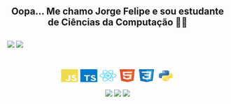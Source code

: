 <h2 align=center>Oopa... Me chamo Jorge Felipe e sou estudante de Ciências da Computação 🐱‍💻</h2>

##

<div>
  <img height="180px" src="https://github-readme-stats.vercel.app/api?username=JjorgeF&show_icons=true&theme=transparent" />
  <img height="180px" src="https://github-readme-stats.vercel.app/api/top-langs/?username=JjorgeF&layout=compact&theme=transparent" />
</div>

##

<div align=center><br>
  <img align="center" alt="javascript" height="30" width="40" src="https://raw.githubusercontent.com/devicons/devicon/master/icons/javascript/javascript-plain.svg">
  <img align="center" alt="typescript" height="30" width="40" src="https://raw.githubusercontent.com/devicons/devicon/master/icons/typescript/typescript-plain.svg">
  <img align="center" alt="reactjs" height="30" width="40" src="https://raw.githubusercontent.com/devicons/devicon/master/icons/react/react-original.svg">
  <img align="center" alt="html" height="30" width="40" src="https://raw.githubusercontent.com/devicons/devicon/master/icons/html5/html5-original.svg">
  <img align="center" alt="css" height="30" width="40" src="https://raw.githubusercontent.com/devicons/devicon/master/icons/css3/css3-original.svg">
  <img align="center" alt="python" height="30" width="40" src="https://raw.githubusercontent.com/devicons/devicon/master/icons/python/python-original.svg">
</div>

<br>

<div align=center>
  <a href = "mailto:jorgefelipe0299@gmail.com"><img src="https://img.shields.io/badge/-Gmail-%23333?style=for-the-badge&logo=gmail&logoColor=white" target="_blank"></a>
  <a href="https://www.linkedin.com/in/jorge-felipe-silva-71477a192" target="_blank"><img src="https://img.shields.io/badge/-LinkedIn-%230077B5?style=for-the-badge&logo=linkedin&logoColor=white" target="_blank"></a>
  <a href="https://jjorgef.github.io/meuPortifolio/" target="_blank"><img src="https://img.shields.io/badge/-Web_site-%23333?style=for-the-badge&logo=web_site&logoColor=white" target="_blank"></a>
</div>
